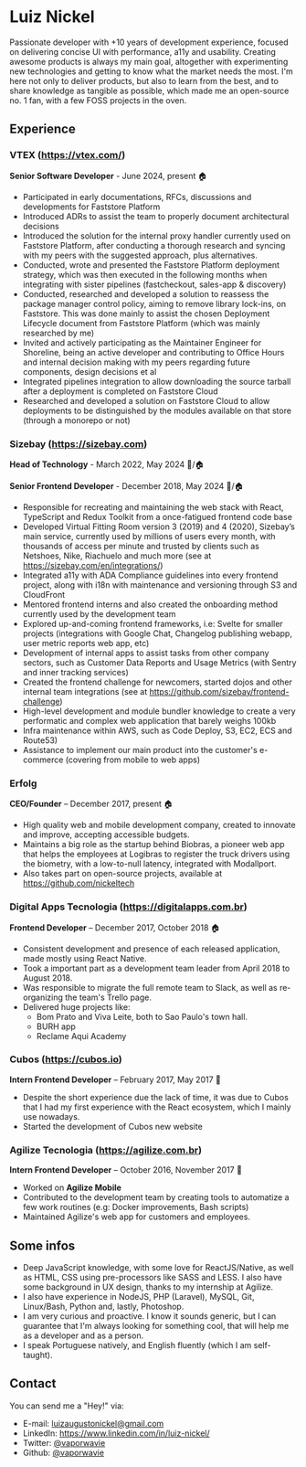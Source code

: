 # Luiz Nickel

Passionate developer with +10 years of development experience, focused on delivering concise UI with performance, a11y and usability. Creating awesome products is always my main goal, altogether with experimenting new technologies and getting to know what the market needs the most. I'm here not only to deliver products, but also to learn from the best, and to share knowledge as tangible as possible, which made me an open-source no. 1 fan, with a few FOSS projects in the oven.

## Experience

### VTEX (https://vtex.com/)

**Senior Software Developer** - June 2024, present 🏠

- Participated in early documentations, RFCs, discussions and developments for Faststore Platform
- Introduced ADRs to assist the team to properly document architectural decisions
- Introduced the solution for the internal proxy handler currently used on Faststore Platform, after conducting a thorough research and syncing with my peers with the suggested approach, plus alternatives.
- Conducted, wrote and presented the Faststore Platform deployment strategy, which was then executed in the following months when integrating with sister pipelines (fastcheckout, sales-app & discovery)
- Conducted, researched and developed a solution to reassess the package manager control policy, aiming to remove library lock-ins, on Faststore. This was done mainly to assist the chosen Deployment Lifecycle document from Faststore Platform (which was mainly researched by me)
- Invited and actively participating as the Maintainer Engineer for Shoreline, being an active developer and contributing to Office Hours and internal decision making with my peers regarding future components, design decisions et al
- Integrated pipelines integration to allow downloading the source tarball after a deployment is completed on Faststore Cloud
- Researched and developed a solution on Faststore Cloud to allow deployments to be distinguished by the modules available on that store (through a monorepo or not)

### Sizebay (https://sizebay.com)

**Head of Technology** - March 2022, May 2024 🏢/🏠

**Senior Frontend Developer** - December 2018, May 2024 🏢/🏠

* Responsible for recreating and maintaining the web stack with React, TypeScript and Redux Toolkit from a once-fatigued frontend code base
* Developed Virtual Fitting Room version 3 (2019) and 4 (2020), Sizebay’s main service, currently used by millions of users every month, with thousands of access per minute and trusted by clients such as Netshoes, Nike, Riachuelo and much more (see at https://sizebay.com/en/integrations/)
* Integrated a11y with ADA Compliance guidelines into every frontend project, along with i18n with maintenance and versioning through S3 and CloudFront
* Mentored frontend interns and also created the onboarding method currently used by the development team
* Explored up-and-coming frontend frameworks, i.e: Svelte for smaller projects (integrations with Google Chat, Changelog publishing webapp, user metric reports web app, etc)
* Development of internal apps to assist tasks from other company sectors, such as Customer Data Reports and Usage Metrics (with Sentry and inner tracking services)
* Created the frontend challenge for newcomers, started dojos and other internal team integrations (see at https://github.com/sizebay/frontend-challenge)
* High-level development and module bundler knowledge to create a very performatic and complex web application that barely weighs 100kb
* Infra maintenance within AWS, such as Code Deploy, S3, EC2, ECS and Route53)
* Assistance to implement our main product into the customer's e-commerce (covering from mobile to web apps)

### Erfolg

**CEO/Founder** – December 2017, present 🏠

* High quality web and mobile development company, created to innovate and improve, accepting accessible budgets.
* Maintains a big role as the startup behind Biobras, a pioneer web app that helps the employees at Logibras to register the truck drivers using the biometry, with a low-to-null latency, integrated with Modallport.
* Also takes part on open-source projects, available at https://github.com/nickeltech

### Digital Apps Tecnologia (https://digitalapps.com.br)

**Frontend Developer** – December 2017, October 2018 🏠

* Consistent development and presence of each released application, made mostly using React Native.
* Took a important part as a development team leader from April 2018 to August 2018.
* Was responsible to migrate the full remote team to Slack, as well as re-organizing the team's Trello page.
* Delivered huge projects like: 
  * Bom Prato and Viva Leite, both to Sao Paulo's town hall.
  * BURH app
  * Reclame Aqui Academy

### Cubos (https://cubos.io)

**Intern Frontend Developer** – February 2017, May 2017 🏢

* Despite the short experience due the lack of time, it was due to Cubos that I had my first experience with the React ecosystem, which I mainly use nowadays.
* Started the development of Cubos new website

### Agilize Tecnologia (https://agilize.com.br)

**Intern Frontend Developer** – October 2016, November 2017 🏢

* Worked on **Agilize Mobile**
* Contributed to the development team by creating tools to automatize a few work routines (e.g: Docker improvements, Bash scripts)
* Maintained Agilize's web app for customers and employees.

## Some infos

* Deep JavaScript knowledge, with some love for ReactJS/Native, as well as HTML, CSS using pre-processors like SASS and LESS. I also have some background in UX design, thanks to my internship at Agilize.
* I also have experience in NodeJS, PHP (Laravel), MySQL, Git, Linux/Bash, Python and, lastly, Photoshop.
* I am very curious and proactive. I know it sounds generic, but I can guarantee that I'm always looking for something cool, that will help me as a developer and as a person.
* I speak Portuguese natively, and English fluently (which I am self-taught).

## Contact

You can send me a "Hey!" via:

* E-mail: luizaugustonickel@gmail.com
* LinkedIn: https://www.linkedin.com/in/luiz-nickel/
* Twitter: [@vaporwavie](https://twitter.com/vaporwavie)
* Github: [@vaporwavie](https://github.com/vaporwavie)

